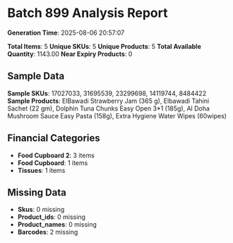 # Batch 899 Analysis Report

**Generation Time**: 2025-08-06 20:57:07

**Total Items**: 5
**Unique SKUs**: 5
**Unique Products**: 5
**Total Available Quantity**: 1143.00
**Near Expiry Products**: 0

## Sample Data
**Sample SKUs**: 17027033, 31695539, 23299698, 14119744, 8484422
**Sample Products**: ElBawadi Strawberry Jam (365 g), Elbawadi Tahini Sachet (22 gm), Dolphin Tuna Chunks Easy Open 3*1 (185g), Al Doha Mushroom Sauce Easy Pasta (158g), Extra Hygiene Water Wipes (60wipes)

## Financial Categories
- **Food Cupboard 2**: 3 items
- **Food Cupboard**: 1 items
- **Tissues**: 1 items

## Missing Data
- **Skus**: 0 missing
- **Product_ids**: 0 missing
- **Product_names**: 0 missing
- **Barcodes**: 2 missing

